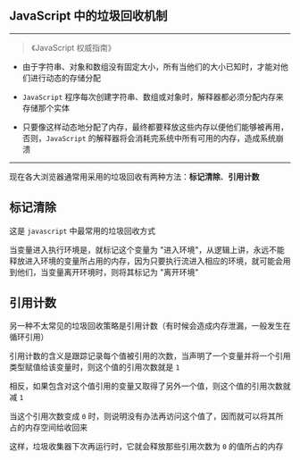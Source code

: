 ## JavaScript 中的垃圾回收机制

----


> 《JavaScript 权威指南》

* 由于字符串、对象和数组没有固定大小，所有当他们的大小已知时，才能对他们进行动态的存储分配

* ```JavaScript``` 程序每次创建字符串、数组或对象时，解释器都必须分配内存来存储那个实体

* 只要像这样动态地分配了内存，最终都要释放这些内存以便他们能够被再用，否则，```JavaScript``` 的解释器将会消耗完系统中所有可用的内存，造成系统崩溃

----

现在各大浏览器通常用采用的垃圾回收有两种方法：**标记清除**、**引用计数**

## 标记清除

这是 ```javascript``` 中最常用的垃圾回收方式

当变量进入执行环境是，就标记这个变量为 "进入环境"，从逻辑上讲，永远不能释放进入环境的变量所占用的内存，因为只要执行流进入相应的环境，就可能会用到他们，当变量离开环境时，则将其标记为 "离开环境"

## 引用计数

另一种不太常见的垃圾回收策略是引用计数（有时候会造成内存泄漏，一般发生在循环引用）

引用计数的含义是跟踪记录每个值被引用的次数，当声明了一个变量并将一个引用类型赋值给该变量时，则这个值的引用次数就是 ```1```

相反，如果包含对这个值引用的变量又取得了另外一个值，则这个值的引用次数就减 ```1```

当这个引用次数变成 ```0``` 时，则说明没有办法再访问这个值了，因而就可以将其所占的内存空间给收回来

这样，垃圾收集器下次再运行时，它就会释放那些引用次数为 ```0``` 的值所占的内存
